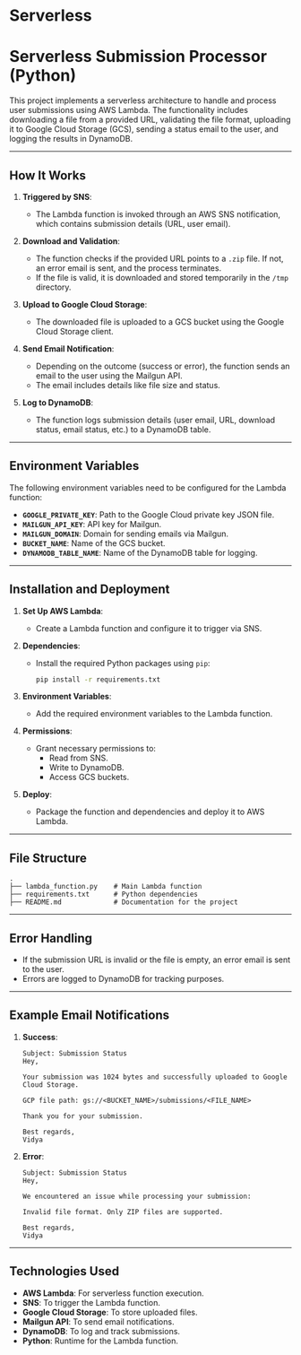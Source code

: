 # Serverless

# Serverless Submission Processor (Python)

This project implements a serverless architecture to handle and process user submissions using AWS Lambda. The functionality includes downloading a file from a provided URL, validating the file format, uploading it to Google Cloud Storage (GCS), sending a status email to the user, and logging the results in DynamoDB.

---

## How It Works

1. **Triggered by SNS**:
   - The Lambda function is invoked through an AWS SNS notification, which contains submission details (URL, user email).

2. **Download and Validation**:
   - The function checks if the provided URL points to a `.zip` file. If not, an error email is sent, and the process terminates.
   - If the file is valid, it is downloaded and stored temporarily in the `/tmp` directory.

3. **Upload to Google Cloud Storage**:
   - The downloaded file is uploaded to a GCS bucket using the Google Cloud Storage client.

4. **Send Email Notification**:
   - Depending on the outcome (success or error), the function sends an email to the user using the Mailgun API.
   - The email includes details like file size and status.

5. **Log to DynamoDB**:
   - The function logs submission details (user email, URL, download status, email status, etc.) to a DynamoDB table.

---

## Environment Variables

The following environment variables need to be configured for the Lambda function:

- **`GOOGLE_PRIVATE_KEY`**: Path to the Google Cloud private key JSON file.
- **`MAILGUN_API_KEY`**: API key for Mailgun.
- **`MAILGUN_DOMAIN`**: Domain for sending emails via Mailgun.
- **`BUCKET_NAME`**: Name of the GCS bucket.
- **`DYNAMODB_TABLE_NAME`**: Name of the DynamoDB table for logging.

---

## Installation and Deployment

1. **Set Up AWS Lambda**:
   - Create a Lambda function and configure it to trigger via SNS.

2. **Dependencies**:
   - Install the required Python packages using `pip`:
     ```bash
     pip install -r requirements.txt
     ```

3. **Environment Variables**:
   - Add the required environment variables to the Lambda function.

4. **Permissions**:
   - Grant necessary permissions to:
     - Read from SNS.
     - Write to DynamoDB.
     - Access GCS buckets.

5. **Deploy**:
   - Package the function and dependencies and deploy it to AWS Lambda.

---

## File Structure

```plaintext
.
├── lambda_function.py    # Main Lambda function
├── requirements.txt      # Python dependencies
├── README.md             # Documentation for the project
```

---

## Error Handling

- If the submission URL is invalid or the file is empty, an error email is sent to the user.
- Errors are logged to DynamoDB for tracking purposes.

---

## Example Email Notifications

1. **Success**:
   ```
   Subject: Submission Status
   Hey,

   Your submission was 1024 bytes and successfully uploaded to Google Cloud Storage.

   GCP file path: gs://<BUCKET_NAME>/submissions/<FILE_NAME>

   Thank you for your submission.

   Best regards,  
   Vidya
   ```

2. **Error**:
   ```
   Subject: Submission Status
   Hey,

   We encountered an issue while processing your submission:

   Invalid file format. Only ZIP files are supported.

   Best regards,  
   Vidya
   ```

---

## Technologies Used

- **AWS Lambda**: For serverless function execution.
- **SNS**: To trigger the Lambda function.
- **Google Cloud Storage**: To store uploaded files.
- **Mailgun API**: To send email notifications.
- **DynamoDB**: To log and track submissions.
- **Python**: Runtime for the Lambda function.
